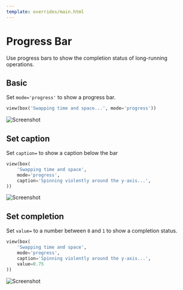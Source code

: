```yaml
---
template: overrides/main.html
---
```

# Progress Bar

Use progress bars to show the completion status of long-running operations.

## Basic

Set `mode='progress'` to show a progress bar.


```py
view(box('Swapping time and space...', mode='progress'))
```


![Screenshot](assets/screenshots/progress_bar_basic.png)


## Set caption

Set `caption=` to show a caption below the bar


```py
view(box(
    'Swapping time and space',
    mode='progress',
    caption='Spinning violently around the y-axis...',
))
```


![Screenshot](assets/screenshots/progress_bar_caption.png)


## Set completion

Set `value=` to a number between `0` and `1` to show a completion status.


```py
view(box(
    'Swapping time and space',
    mode='progress',
    caption='Spinning violently around the y-axis...',
    value=0.75
))
```


![Screenshot](assets/screenshots/progress_bar_value.png)
